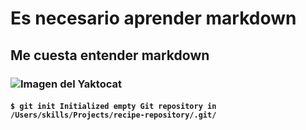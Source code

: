 # Es necesario aprender markdown #
## Me cuesta entender markdown ##
### ![Imagen del Yaktocat](https://octodex.github.com/images/yaktocat.png) ###
#### ``` $ git init Initialized empty Git repository in /Users/skills/Projects/recipe-repository/.git/ ``` ####
